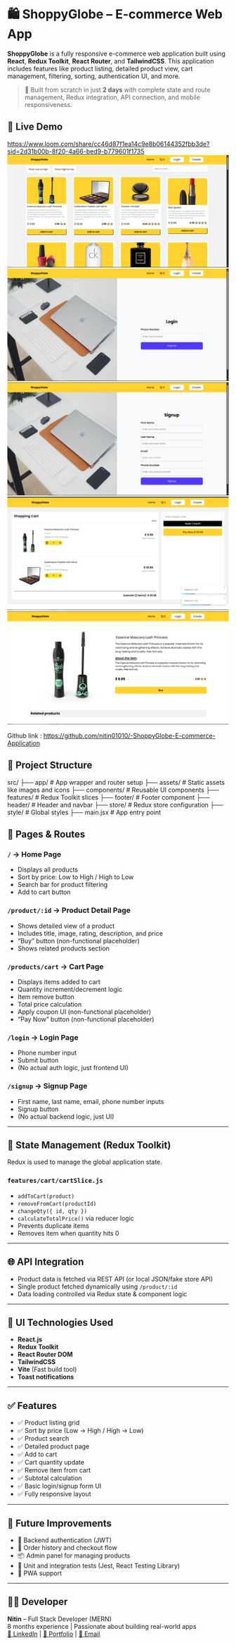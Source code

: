 # 🛍️ ShoppyGlobe – E-commerce Web App

**ShoppyGlobe** is a fully responsive e-commerce web application built using **React**, **Redux Toolkit**, **React Router**, and **TailwindCSS**. This application includes features like product listing, detailed product view, cart management, filtering, sorting, authentication UI, and more.

> 🔧 Built from scratch in just **2 days** with complete state and route management, Redux integration, API connection, and mobile responsiveness.


## 🚀 Live Demo

https://www.loom.com/share/cc46d87f1ea14c9e8b06144352fbb3de?sid=2d31b00b-8f20-4a66-bed9-b779601f1735
![alt text](image.png)
![alt text](image-1.png)
![alt text](image-2.png)
![alt text](image-3.png)
![alt text](image-4.png)

Github link :
https://github.com/nitin01010/-ShoppyGlobe-E-commerce-Application

## 📁 Project Structure

src/
├── app/ # App wrapper and router setup
├── assets/ # Static assets like images and icons
├── components/ # Reusable UI components
├── features/ # Redux Toolkit slices
├── footer/ # Footer component
├── header/ # Header and navbar
├── store/ # Redux store configuration
├── style/ # Global styles
├── main.jsx # App entry point

## 🔗 Pages & Routes

### `/` → **Home Page**
- Displays all products
- Sort by price: Low to High / High to Low
- Search bar for product filtering
- Add to cart button

### `/product/:id` → **Product Detail Page**
- Shows detailed view of a product
- Includes title, image, rating, description, and price
- “Buy” button (non-functional placeholder)
- Shows related products section

### `/products/cart` → **Cart Page**
- Displays items added to cart
- Quantity increment/decrement logic
- Item remove button
- Total price calculation
- Apply coupon UI (non-functional placeholder)
- “Pay Now” button (non-functional placeholder)

### `/login` → **Login Page**
- Phone number input
- Submit button
- (No actual auth logic, just frontend UI)

### `/signup` → **Signup Page**
- First name, last name, email, phone number inputs
- Signup button
- (No actual backend logic, just UI)

---

## 🧠 State Management (Redux Toolkit)

Redux is used to manage the global application state.

### `features/cart/cartSlice.js`
- `addToCart(product)`
- `removeFromCart(productId)`
- `changeQty({ id, qty })`
- `calculateTotalPrice()` via reducer logic
- Prevents duplicate items
- Removes item when quantity hits 0

---

## 🌐 API Integration

- Product data is fetched via REST API (or local JSON/fake store API)
- Single product fetched dynamically using `/product/:id`
- Data loading controlled via Redux state & component logic

---

## 🎨 UI Technologies Used

- **React.js**
- **Redux Toolkit**
- **React Router DOM**
- **TailwindCSS**
- **Vite** (Fast build tool)
- **Toast notifications**

---

## ✅ Features

- ✅ Product listing grid
- ✅ Sort by price (Low → High / High → Low)
- ✅ Product search
- ✅ Detailed product page
- ✅ Add to cart
- ✅ Cart quantity update
- ✅ Remove item from cart
- ✅ Subtotal calculation
- ✅ Basic login/signup form UI
- ✅ Fully responsive layout

---

## 🧩 Future Improvements

- 🔐 Backend authentication (JWT)
- 🛒 Order history and checkout flow
- 📦 Admin panel for managing products
- 🧪 Unit and integration tests (Jest, React Testing Library)
- 📱 PWA support

---

## 👨‍💻 Developer

**Nitin** – Full Stack Developer (MERN)  
8 months experience | Passionate about building real-world apps  
[🔗 LinkedIn](#) | [📂 Portfolio](#) | [📧 Email](#)